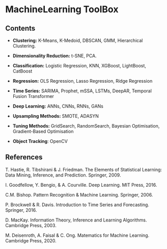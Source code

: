 # MachineLearning ToolBox

## Contents

- **Clustering:** K-Means, K-Medoid, DBSCAN, GMM, Hierarchical Clustering.

- **Dimensionality Reduction:** t-SNE, PCA.

- **Classification:** Logistic Regression, KNN, XGBoost, LightBoost, CatBoost

- **Regression:** OLS Regression, Lasso Regression, Ridge Regression

- **Time Series:** SARIMA, Prophet, mSSA, LSTMs, DeepAR, Temporal Fusion Transformer

- **Deep Learning:** ANNs, CNNs, RNNs, GANs

- **Upsampling Methods:** SMOTE, ADASYN

- **Tuning Methods:** GridSearch, RandomSearch, Bayesian Optimisation, Gradient-Based Optimisation

- **Object Tracking**: OpenCV 


## References

T. Hastie, R. Tibshirani & J. Friedman. The Elements of Statistical Learning: Data Mining, Inference, and Prediction. Springer, 2009.

I. Goodfellow, Y. Bengio, & A. Courville. Deep Learning. MIT Press, 2016.

C.M. Bishop. Pattern Recognition & Machine Learning. Springer, 2006. 

P. Brockwell & R. Davis. Introduction to Time Series and Forecasting. Springer, 2016.

D. MacKay. Information Theory, Inference and Learning Algorithms. Cambridge Press, 2003.

M. Deisenroth, A. Faisal & C. Ong. Matematics for Machine Learning. Cambridge Press, 2020.
